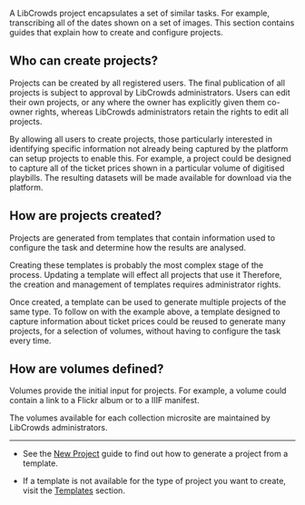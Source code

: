 A LibCrowds project encapsulates a set of similar tasks. For example,
transcribing all of the dates shown on a set of images. This section contains
guides that explain how to create and configure projects.

## Who can create projects?

Projects can be created by all registered users. The final publication
of all projects is subject to approval by LibCrowds administrators. Users can
edit their own projects, or any where the owner has explicitly given them
co-owner rights, whereas LibCrowds administrators retain the rights to edit
all projects.

By allowing all users to create projects, those particularly interested in
identifying specific information not already being captured by the platform
can setup projects to enable this. For example, a project could be designed to
capture all of the ticket prices shown in a particular volume of digitised
playbills. The resulting datasets will be made available for download via the
platform.

## How are projects created?

Projects are generated from templates that contain information used to
configure the task and determine how the results are analysed.

Creating these templates is probably the most complex stage of the process.
Updating a template will effect all projects that use it Therefore, the
creation and management of templates requires administrator rights.

Once created, a template can be used to generate multiple projects of the
same type. To follow on with the example above, a template designed to
capture information about ticket prices could be reused to generate
many projects, for a selection of volumes, without having to configure the
task every time.

## How are volumes defined?

Volumes provide the initial input for projects. For example, a volume could
contain a link to a Flickr album or to a IIIF manifest.

The volumes available for each collection microsite are maintained by
LibCrowds administrators.

---

- See the [New Project](/projects/new) guide to find out how to generate a
project from a template.

- If a template is not available for the type of
project you want to create, visit the
[Templates](/lctemplates/introduction) section.


